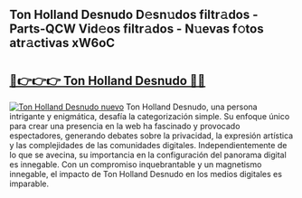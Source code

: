 ## Ton Holland Desnudo D𝚎sn𝚞dos filtr𝚊dos - Parts-QCW Vid𝚎os filtr𝚊dos - N𝚞evas f𝚘tos atr𝚊ctivas xW6oC

# <h2><a href="http://mb756n.tromn.icu/?c=Ton+Holland+Desnudo">🔗👉👉👉 Ton Holland Desnudo 🔗🔗</a></h2>

[![Ton Holland Desnudo nuevo](https://i.imgur.com/pEAQMta.gif)](http://mb756n.tromn.icu/?c=Ton+Holland+Desnudo)
Ton Holland Desnudo, una persona intrigante y enigmática, desafía la categorización simple. Su enfoque único para crear una presencia en la web ha fascinado y provocado espectadores, generando debates sobre la privacidad, la expresión artística y las complejidades de las comunidades digitales. Independientemente de lo que se avecina, su importancia en la configuración del panorama digital es innegable. Con un compromiso inquebrantable y un magnetismo innegable, el impacto de Ton Holland Desnudo en los medios digitales es imparable.
